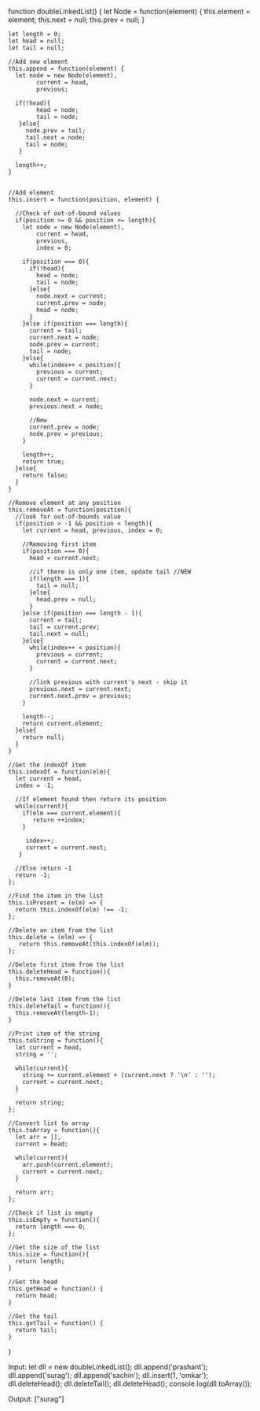 function doubleLinkedList() {
    let Node = function(element) {
      this.element = element;
      this.next = null;
      this.prev = null;
    }
    
    let length = 0;
    let head = null;
    let tail = null;
    
    //Add new element
    this.append = function(element) {
      let node = new Node(element),
            current = head,
            previous;
      
      if(!head){
            head = node;
            tail = node;
       }else{
         node.prev = tail;
         tail.next = node;
         tail = node;
       }
      
      length++;
    }
    
    
    //Add element 
    this.insert = function(position, element) {
      
      //Check of out-of-bound values
      if(position >= 0 && position <= length){
        let node = new Node(element),
            current = head,
            previous,
            index = 0;
        
        if(position === 0){
          if(!head){
            head = node;
            tail = node;
          }else{
            node.next = current;
            current.prev = node;
            head = node;
          }
        }else if(position === length){
          current = tail;
          current.next = node;
          node.prev = current;
          tail = node;
        }else{
          while(index++ < position){
            previous = current;
            current = current.next;
          }
          
          node.next = current;
          previous.next = node;
          
          //New
          current.prev = node;
          node.prev = previous; 
        }
        
        length++;
        return true;
      }else{
        return false;
      }
    }
    
    //Remove element at any position
    this.removeAt = function(position){
      //look for out-of-bounds value
      if(position > -1 && position < length){
        let current = head, previous, index = 0;
        
        //Removing first item
        if(position === 0){
          head = current.next;
          
          //if there is only one item, update tail //NEW
          if(length === 1){
            tail = null;
          }else{
            head.prev = null;
          }
        }else if(position === length - 1){
          current = tail;
          tail = current.prev;
          tail.next = null;
        }else{
          while(index++ < position){
            previous = current;
            current = current.next;
          }
          
          //link previous with current's next - skip it
          previous.next = current.next; 
          current.next.prev = previous;
        }
        
        length--;
        return current.element;
      }else{
        return null;
      }
    }
    
    //Get the indexOf item 
    this.indexOf = function(elm){
      let current = head,
      index = -1;
  
      //If element found then return its position
      while(current){
        if(elm === current.element){
           return ++index;
        }
  
         index++;
         current = current.next;
       }
  
      //Else return -1
      return -1;
    };
    
    //Find the item in the list
    this.isPresent = (elm) => {
      return this.indexOf(elm) !== -1;
    };
    
    //Delete an item from the list
    this.delete = (elm) => {
       return this.removeAt(this.indexOf(elm));
    };  
    
    //Delete first item from the list
    this.deleteHead = function(){
      this.removeAt(0);
    }
    
    //Delete last item from the list
    this.deleteTail = function(){
      this.removeAt(length-1);
    }
    
    //Print item of the string
    this.toString = function(){
      let current = head,
      string = '';
  
      while(current){
        string += current.element + (current.next ? '\n' : '');
        current = current.next;
      }
  
      return string;
    };
    
    //Convert list to array
    this.toArray = function(){
      let arr = [],
      current = head;
  
      while(current){
        arr.push(current.element);
        current = current.next;
      }
  
      return arr;
    };
    
    //Check if list is empty
    this.isEmpty = function(){
      return length === 0;
    };
    
    //Get the size of the list
    this.size = function(){
      return length;
    }
    
    //Get the head
    this.getHead = function() {
      return head;
    }
    
    //Get the tail
    this.getTail = function() {
      return tail;
    }
  } 


  Input:
let dll = new doubleLinkedList();
dll.append('prashant');
dll.append('surag');
dll.append('sachin');
dll.insert(1, 'omkar');
dll.deleteHead();
dll.deleteTail();
dll.deleteHead();
console.log(dll.toArray());

Output:
["surag"]